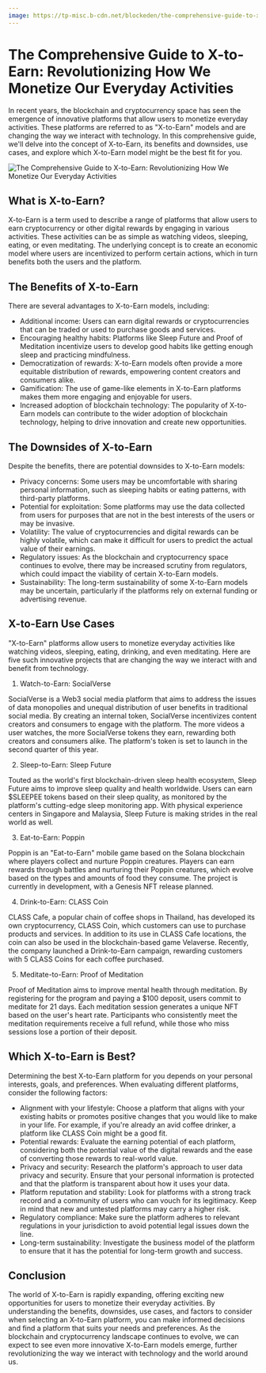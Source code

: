 ```yaml
---
image: https://tp-misc.b-cdn.net/blockeden/the-comprehensive-guide-to-x-to-earn.png
---
```


# The Comprehensive Guide to X-to-Earn: Revolutionizing How We Monetize Our Everyday Activities

In recent years, the blockchain and cryptocurrency space has seen the emergence of innovative platforms that allow users to monetize everyday activities. These platforms are referred to as "X-to-Earn" models and are changing the way we interact with technology. In this comprehensive guide, we'll delve into the concept of X-to-Earn, its benefits and downsides, use cases, and explore which X-to-Earn model might be the best fit for you.

![The Comprehensive Guide to X-to-Earn: Revolutionizing How We Monetize Our Everyday Activities](https://tp-misc.b-cdn.net/blockeden/the-comprehensive-guide-to-x-to-earn.png "The Comprehensive Guide to X-to-Earn: Revolutionizing How We Monetize Our Everyday Activities")

## What is X-to-Earn?

X-to-Earn is a term used to describe a range of platforms that allow users to earn cryptocurrency or other digital rewards by engaging in various activities. These activities can be as simple as watching videos, sleeping, eating, or even meditating. The underlying concept is to create an economic model where users are incentivized to perform certain actions, which in turn benefits both the users and the platform.

## The Benefits of X-to-Earn

There are several advantages to X-to-Earn models, including:

- Additional income: Users can earn digital rewards or cryptocurrencies that can be traded or used to purchase goods and services.
- Encouraging healthy habits: Platforms like Sleep Future and Proof of Meditation incentivize users to develop good habits like getting enough sleep and practicing mindfulness.
- Democratization of rewards: X-to-Earn models often provide a more equitable distribution of rewards, empowering content creators and consumers alike.
- Gamification: The use of game-like elements in X-to-Earn platforms makes them more engaging and enjoyable for users.
- Increased adoption of blockchain technology: The popularity of X-to-Earn models can contribute to the wider adoption of blockchain technology, helping to drive innovation and create new opportunities.

## The Downsides of X-to-Earn

Despite the benefits, there are potential downsides to X-to-Earn models:

- Privacy concerns: Some users may be uncomfortable with sharing personal information, such as sleeping habits or eating patterns, with third-party platforms.
- Potential for exploitation: Some platforms may use the data collected from users for purposes that are not in the best interests of the users or may be invasive.
- Volatility: The value of cryptocurrencies and digital rewards can be highly volatile, which can make it difficult for users to predict the actual value of their earnings.
- Regulatory issues: As the blockchain and cryptocurrency space continues to evolve, there may be increased scrutiny from regulators, which could impact the viability of certain X-to-Earn models.
- Sustainability: The long-term sustainability of some X-to-Earn models may be uncertain, particularly if the platforms rely on external funding or advertising revenue.

## X-to-Earn Use Cases

"X-to-Earn" platforms allow users to monetize everyday activities like watching videos, sleeping, eating, drinking, and even meditating. Here are five such innovative projects that are changing the way we interact with and benefit from technology.

1. Watch-to-Earn: SocialVerse

SocialVerse is a Web3 social media platform that aims to address the issues of data monopolies and unequal distribution of user benefits in traditional social media. By creating an internal token, SocialVerse incentivizes content creators and consumers to engage with the platform. The more videos a user watches, the more SocialVerse tokens they earn, rewarding both creators and consumers alike. The platform's token is set to launch in the second quarter of this year.

2. Sleep-to-Earn: Sleep Future

Touted as the world's first blockchain-driven sleep health ecosystem, Sleep Future aims to improve sleep quality and health worldwide. Users can earn $SLEEPEE tokens based on their sleep quality, as monitored by the platform's cutting-edge sleep monitoring app. With physical experience centers in Singapore and Malaysia, Sleep Future is making strides in the real world as well.

3. Eat-to-Earn: Poppin

Poppin is an "Eat-to-Earn" mobile game based on the Solana blockchain where players collect and nurture Poppin creatures. Players can earn rewards through battles and nurturing their Poppin creatures, which evolve based on the types and amounts of food they consume. The project is currently in development, with a Genesis NFT release planned.

4. Drink-to-Earn: CLASS Coin

CLASS Cafe, a popular chain of coffee shops in Thailand, has developed its own cryptocurrency, CLASS Coin, which customers can use to purchase products and services. In addition to its use in CLASS Cafe locations, the coin can also be used in the blockchain-based game Velaverse. Recently, the company launched a Drink-to-Earn campaign, rewarding customers with 5 CLASS Coins for each coffee purchased.

5. Meditate-to-Earn: Proof of Meditation

Proof of Meditation aims to improve mental health through meditation. By registering for the program and paying a $100 deposit, users commit to meditate for 21 days. Each meditation session generates a unique NFT based on the user's heart rate. Participants who consistently meet the meditation requirements receive a full refund, while those who miss sessions lose a portion of their deposit.

## Which X-to-Earn is Best?

Determining the best X-to-Earn platform for you depends on your personal interests, goals, and preferences. When evaluating different platforms, consider the following factors:

- Alignment with your lifestyle: Choose a platform that aligns with your existing habits or promotes positive changes that you would like to make in your life. For example, if you're already an avid coffee drinker, a platform like CLASS Coin might be a good fit.
- Potential rewards: Evaluate the earning potential of each platform, considering both the potential value of the digital rewards and the ease of converting those rewards to real-world value.
- Privacy and security: Research the platform's approach to user data privacy and security. Ensure that your personal information is protected and that the platform is transparent about how it uses your data.
- Platform reputation and stability: Look for platforms with a strong track record and a community of users who can vouch for its legitimacy. Keep in mind that new and untested platforms may carry a higher risk.
- Regulatory compliance: Make sure the platform adheres to relevant regulations in your jurisdiction to avoid potential legal issues down the line.
- Long-term sustainability: Investigate the business model of the platform to ensure that it has the potential for long-term growth and success.

## Conclusion

The world of X-to-Earn is rapidly expanding, offering exciting new opportunities for users to monetize their everyday activities. By understanding the benefits, downsides, use cases, and factors to consider when selecting an X-to-Earn platform, you can make informed decisions and find a platform that suits your needs and preferences. As the blockchain and cryptocurrency landscape continues to evolve, we can expect to see even more innovative X-to-Earn models emerge, further revolutionizing the way we interact with technology and the world around us.
